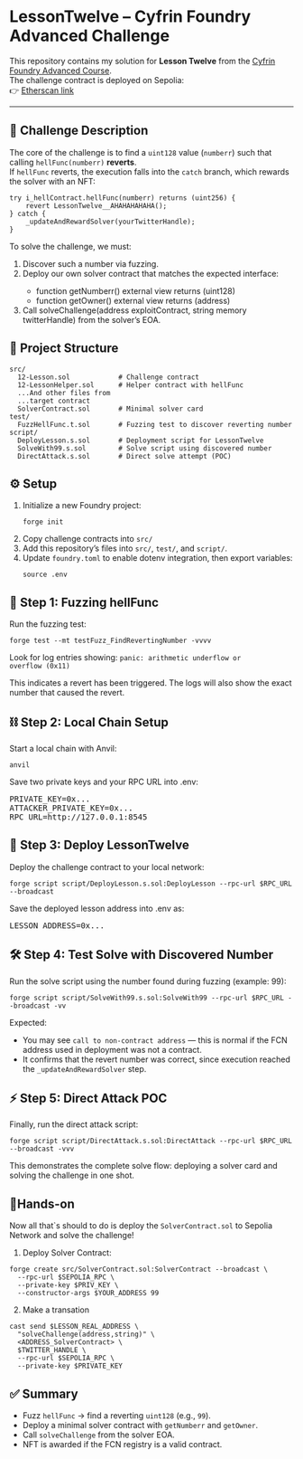 # LessonTwelve – Cyfrin Foundry Advanced Challenge

This repository contains my solution for **Lesson Twelve** from the [Cyfrin Foundry Advanced Course](https://updraft.cyfrin.io/courses/advanced-foundry).  
The challenge contract is deployed on Sepolia:  
👉 [Etherscan link](https://sepolia.etherscan.io/address/0xe5760847db2f10A74Fc575B4803df5fe129811C1#code)

---

## 🎯 Challenge Description

The core of the challenge is to find a `uint128` value (`numberr`) such that calling `hellFunc(numberr)` **reverts**.  
If `hellFunc` reverts, the execution falls into the `catch` branch, which rewards the solver with an NFT:

```solidity
try i_hellContract.hellFunc(numberr) returns (uint256) {
    revert LessonTwelve__AHAHAHAHAHA();
} catch {
    _updateAndRewardSolver(yourTwitterHandle);
}
```
To solve the challenge, we must:
<ol>
  <li>Discover such a number via fuzzing.</li>
  <li>Deploy our own solver contract that matches the expected interface:</li>
    <ul>
      <li>function getNumberr() external view returns (uint128)</li>
      <li>function getOwner() external view returns (address)</li>
    </ul>
  <li>Call solveChallenge(address exploitContract, string memory twitterHandle) from the solver’s EOA.</li>
</ol>

## 📂 Project Structure
```
src/
  12-Lesson.sol            # Challenge contract
  12-LessonHelper.sol      # Helper contract with hellFunc
  ...And other files from
  ...target contract
  SolverContract.sol       # Minimal solver card
test/
  FuzzHellFunc.t.sol       # Fuzzing test to discover reverting number
script/
  DeployLesson.s.sol       # Deployment script for LessonTwelve
  SolveWith99.s.sol        # Solve script using discovered number
  DirectAttack.s.sol       # Direct solve attempt (POC)

```

## ⚙️ Setup

<ol>
  <li>Initialize a new Foundry project:</li>
    <pre><code>forge init</code></pre>
  <li>Copy challenge contracts into <code>src/</code></li>
  <li>Add this repository’s files into <code>src/</code>, <code>test/</code>, and <code>script/</code>.</li>
  <li>Update <code>foundry.toml</code> to enable dotenv integration, then export variables:</li>
    <pre><code>source .env</code></pre>
</ol>

## 🧪 Step 1: Fuzzing hellFunc

Run the fuzzing test:
<pre><code>forge test --mt testFuzz_FindRevertingNumber -vvvv</code></pre>

Look for log entries showing:
<code>panic: arithmetic underflow or overflow (0x11)</code>

This indicates a revert has been triggered.
The logs will also show the exact number that caused the revert.

## ⛓ Step 2: Local Chain Setup

Start a local chain with Anvil:
<pre><code>anvil</code></pre>

Save two private keys and your RPC URL into .env:
<pre>
PRIVATE_KEY=0x...
ATTACKER_PRIVATE_KEY=0x...
RPC_URL=http://127.0.0.1:8545
</pre>

## 🚀 Step 3: Deploy LessonTwelve

Deploy the challenge contract to your local network:
<pre><code>forge script script/DeployLesson.s.sol:DeployLesson --rpc-url $RPC_URL --broadcast</code></pre>

Save the deployed lesson address into .env as:
<pre>LESSON_ADDRESS=0x...</pre>

## 🛠 Step 4: Test Solve with Discovered Number

Run the solve script using the number found during fuzzing (example: 99):
<pre><code>forge script script/SolveWith99.s.sol:SolveWith99 --rpc-url $RPC_URL --broadcast -vv</code></pre>

Expected:
<ul>
  <li>You may see <code>call to non-contract address</code> — this is normal if the FCN address used in deployment was not a contract.
</li>
  <li>It confirms that the revert number was correct, since execution reached the <code>_updateAndRewardSolver</code> step.</li>
</ul>

## ⚡ Step 5: Direct Attack POC

Finally, run the direct attack script:
<pre><code>forge script script/DirectAttack.s.sol:DirectAttack --rpc-url $RPC_URL --broadcast -vvv</code></pre>

This demonstrates the complete solve flow: deploying a solver card and solving the challenge in one shot.

## 🤚Hands-on
Now all that`s should to do is deploy the <code>SolverContract.sol</code> to Sepolia Network and solve the challenge!

1. Deploy Solver Contract:
```
forge create src/SolverContract.sol:SolverContract --broadcast \
  --rpc-url $SEPOLIA_RPC \
  --private-key $PRIV_KEY \
  --constructor-args $YOUR_ADDRESS 99
```
2. Make a transation
```
cast send $LESSON_REAL_ADDRESS \
  "solveChallenge(address,string)" \
  <ADDRESS_SolverContract> \
  $TWITTER_HANDLE \
  --rpc-url $SEPOLIA_RPC \
  --private-key $PRIVATE_KEY
```

## ✅ Summary

<ul>
  <li>Fuzz <code>hellFunc</code> → find a reverting <code>uint128</code> (e.g., <code>99</code>).</li>
  <li>Deploy a minimal solver contract with <code>getNumberr</code> and <code>getOwner</code>.</li>
  <li>Call <code>solveChallenge</code> from the solver EOA.</li>
  <li>NFT is awarded if the FCN registry is a valid contract.</li>
</ul>
